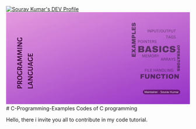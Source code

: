 <a href="https://dev.to/kumarsourav951">
  <img src="https://d2fltix0v2e0sb.cloudfront.net/dev-badge.svg" alt="Sourav Kumar's DEV Profile" height="30" width="30">
</a>
<img src="https://raw.githubusercontent.com/kumarsourav951/assets/main/images/Examples.gif" alt="C-Programming Banner">
# C-Programming-Examples
Codes of C programming

Hello, there i invite you all to contribute in my code tutorial.
